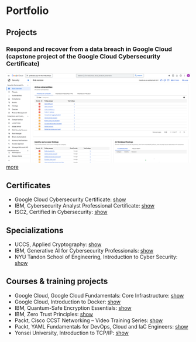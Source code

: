 # Portfolio

## Projects

### Respond and recover from a data breach in Google Cloud (capstone project of the Google Cloud Cybersecurity Certificate)
![Screenshot](https://github.com/january1073/portfolio/blob/main/google/google_cloud_cybersecurity/capstone/1_findings_category.png)
<a href="https://github.com/january1073/portfolio/tree/main/google/google_cloud_cybersecurity/capstone">more</a>

## Certificates

- Google Cloud Cybersecurity Certificate: <a href="https://www.credly.com/badges/8354ef22-6812-422d-80d2-9c62951ed9db/public_url">show</a>
- IBM, Cybersecurity Analyst Professional Certificate: <a href="https://github.com/january1073/training/blob/main/ibm/ibm_cybersecurity_analyst.pdf">show</a>
- ISC2, Certified in Cybersecurity: <a href="https://github.com/january1073/certifications/blob/main/isc2/isc2_cc.pdf">show</a>

## Specializations

- UCCS, Applied Cryptography: <a href="https://github.com/january1073/training/blob/main/uccs/uccs_applied_cryptography.pdf">show</a>
- IBM, Generative AI for Cybersecurity Professionals: <a href="https://github.com/january1073/training/blob/main/ibm/ibm_genai_for_cybersecurity.pdf">show</a>
- NYU Tandon School of Engineering, Introduction to Cyber Security: <a href="https://github.com/january1073/training/blob/main/nyu/nyu_intro_cyber_security.pdf">show</a>

## Courses & training projects

- Google Cloud, Google Cloud Fundamentals: Core Infrastructure: <a href="https://github.com/january1073/training/blob/main/google/google_cloud_fundamentals.pdf">show</a>
- Google Cloud, Introduction to Docker: <a href="https://github.com/january1073/training/blob/main/google/google_intro_docker.pdf">show</a>
- IBM, Quantum-Safe Encryption Essentials: <a href="https://github.com/january1073/training/blob/main/ibm/ibm_quantum-safe.pdf">show</a>
- IBM, Zero Trust Principles: <a href="https://github.com/january1073/training/blob/main/ibm/ibm_zero_trust.pdf">show</a>
- Packt, Cisco CCST Networking &ndash; Video Training Series: <a href="https://github.com/january1073/training/blob/main/packt/packt_cisco_ccst_video_training.pdf">show</a>
- Packt, YAML Fundamentals for DevOps, Cloud and IaC Engineers: <a href="https://github.com/january1073/training/blob/main/packt/packt_yaml_fundamentals.pdf">show</a>
- Yonsei University, Introduction to TCP/IP: <a href="https://github.com/january1073/training/blob/main/yonsei/yonsei_intro_tcp_ip.pdf">show</a>
